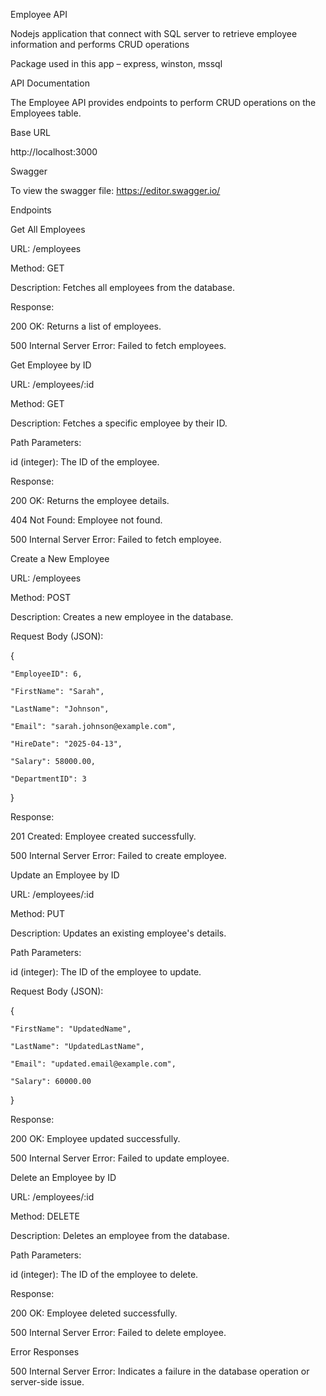 Employee API  

Nodejs application that connect with SQL server to retrieve employee information and performs CRUD operations 

Package used in this app – express, winston, mssql  
 

API Documentation 

The Employee API provides endpoints to perform CRUD operations on the Employees table. 

Base URL 

http://localhost:3000 

Swagger 

To view the swagger file: https://editor.swagger.io/ 

Endpoints 

Get All Employees 

URL: /employees 

Method: GET 

Description: Fetches all employees from the database. 

Response: 

200 OK: Returns a list of employees. 

500 Internal Server Error: Failed to fetch employees. 

 

Get Employee by ID 

URL: /employees/:id 

Method: GET 

Description: Fetches a specific employee by their ID. 

Path Parameters: 

id (integer): The ID of the employee. 

Response: 

200 OK: Returns the employee details. 

404 Not Found: Employee not found. 

500 Internal Server Error: Failed to fetch employee. 

 

Create a New Employee 

URL: /employees 

Method: POST 

Description: Creates a new employee in the database. 

Request Body (JSON): 

{ 

    "EmployeeID": 6, 

    "FirstName": "Sarah", 

    "LastName": "Johnson", 

    "Email": "sarah.johnson@example.com", 

    "HireDate": "2025-04-13", 

    "Salary": 58000.00, 

    "DepartmentID": 3 

} 

 

Response: 

201 Created: Employee created successfully. 

500 Internal Server Error: Failed to create employee. 

 

Update an Employee by ID 

URL: /employees/:id 

Method: PUT 

Description: Updates an existing employee's details. 

Path Parameters: 

id (integer): The ID of the employee to update. 

Request Body (JSON): 

{ 

    "FirstName": "UpdatedName", 

    "LastName": "UpdatedLastName", 

    "Email": "updated.email@example.com", 

    "Salary": 60000.00 

} 

Response: 

200 OK: Employee updated successfully. 

500 Internal Server Error: Failed to update employee. 

 

Delete an Employee by ID 

URL: /employees/:id 

Method: DELETE 

Description: Deletes an employee from the database. 

Path Parameters: 

id (integer): The ID of the employee to delete. 

Response: 

200 OK: Employee deleted successfully. 

500 Internal Server Error: Failed to delete employee. 

 

Error Responses 

500 Internal Server Error: Indicates a failure in the database operation or server-side issue. 
